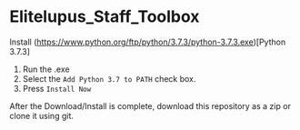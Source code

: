 # Elitelupus_Staff_Toolbox

Install (https://www.python.org/ftp/python/3.7.3/python-3.7.3.exe)[Python 3.7.3]

1. Run the .exe 
2. Select the `Add Python 3.7 to PATH` check box.
3. Press `Install Now`

After the Download/Install is complete, download this repository as a zip or clone it using git.

